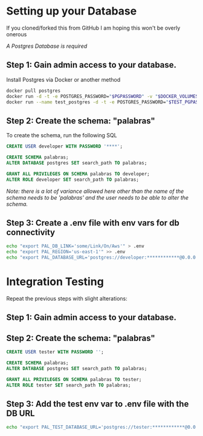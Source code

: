 
# Setting up your Database

If you cloned/forked this from GitHub I am hoping this won't be overly onerous

_A Postgres Database is required_

## Step 1: Gain admin access to your database.
Install Postgres via Docker or another method
```zsh
docker pull postgres
docker run -d -t -e POSTGRES_PASSWORD="$PGPASSWORD" -v "$DOCKER_VOLUMES"/pg/data -p 5432:5432 postgres
docker run --name test_postgres -d -t -e POSTGRES_PASSWORD="$TEST_PGPASSWORD" -v "$DOCKER_VOLUMES"/pg2/data -p 5433:5432 postgres
```

## Step 2: Create the schema: "palabras"

To create the schema, run the following SQL
```sql
CREATE USER developer WITH PASSWORD '****';

CREATE SCHEMA palabras;
ALTER DATABASE postgres SET search_path TO palabras;

GRANT ALL PRIVILEGES ON SCHEMA palabras TO developer;
ALTER ROLE developer SET search_path TO palabras;
```
_Note: there is a lot of variance allowed here other than the 
name of the schema needs to be 'palabras' and the user needs to be able to 
alter the schema._

## Step 3: Create a .env file with env vars for db connectivity
```zsh
echo "export PAL_DB_LINK='some/Link/On/Aws'" > .env
echo "export PAL_REGION='us-east-1'" >> .env
echo "export PAL_DATABASE_URL='postgres://developer:************@0.0.0.0/palabras'" >> .env
```

# Integration Testing
Repeat the previous steps with slight alterations:

## Step 1: Gain admin access to your database.

## Step 2: Create the schema: "palabras"
```sql
CREATE USER tester WITH PASSWORD '';

CREATE SCHEMA palabras;
ALTER DATABASE postgres SET search_path TO palabras;

GRANT ALL PRIVILEGES ON SCHEMA palabras TO tester;
ALTER ROLE tester SET search_path TO palabras;
```

## Step 3: Add the test env var to .env file with the DB URL
```zsh
echo "export PAL_TEST_DATABASE_URL='postgres://tester:************@0.0.0.0:5433/palabras'" >> .env
```